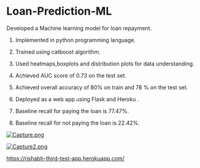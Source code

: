 # Loan-Prediction-ML
Developed a Machine learning model for loan repayment.

1. Implemented in python programming language.

2. Trained using catboost algorithm.

3. Used heatmaps,boxplots and distribution plots for data understanding.

4. Achieved AUC score of 0.73 on the test set.

5. Achieved overall accuracy of 80% on train and 78 % on the test set.

6. Deployed as a web app using Flask and Heroku .

7. Baseline recall for paying the loan is 77.47%.

8. Baseline recall for not paying the loan is 22.42%.

[![Capture.png](https://i.postimg.cc/1tJPKPmV/Capture.png)](https://postimg.cc/Hccfpq7T)

[![Capture2.png](https://i.postimg.cc/yYJB0wwW/Capture2.png)](https://postimg.cc/6yNDX16N)

https://rishabh-third-test-app.herokuapp.com/
